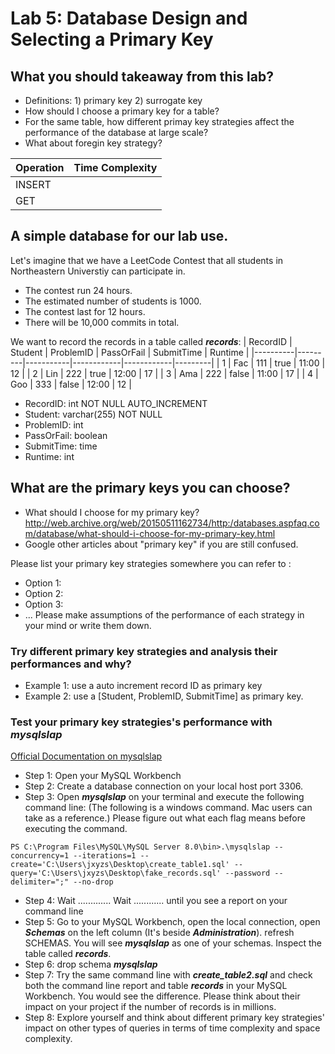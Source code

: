 # Lab 5: Database Design and Selecting a Primary Key

## What you should takeaway from this lab?
- Definitions: 1) primary key 2) surrogate key
- How should I choose a primary key for a table?
- For the same table, how different primay key strategies affect the performance of the database at large scale?
- What about foregin key strategy?

| Operation | Time Complexity |
|-----------|-----------------|
| INSERT    |                 |
| GET       |                 |

## A simple database for our lab use.
Let's imagine that we have a LeetCode Contest that all students in Northeastern Universtiy can participate in.
- The contest run 24 hours. 
- The estimated number of students is 1000.
- The contest last for 12 hours.
- There will be 10,000 commits in total.

We want to record the records in a table called ***records***:
| RecordID | Student | ProblemID | PassOrFail | SubmitTime | Runtime |
|----------|---------|-----------|------------|------------|---------|
| 1        | Fac     | 111       | true       | 11:00      | 12      |
| 2        | Lin     | 222       | true       | 12:00      | 17      |
| 3        | Ama     | 222       | false      | 11:00      | 17      |
| 4        | Goo     | 333       | false      | 12:00      | 12      |

- RecordID: int NOT NULL AUTO_INCREMENT
- Student: varchar(255) NOT NULL
- ProblemID: int
- PassOrFail: boolean
- SubmitTime: time
- Runtime: int

## What are the primary keys you can choose?
- What should I choose for my primary key?
http://web.archive.org/web/20150511162734/http:/databases.aspfaq.com/database/what-should-i-choose-for-my-primary-key.html
- Google other articles about "primary key" if you are still confused.

Please list your primary key strategies somewhere you can refer to :
- Option 1:
- Option 2:
- Option 3:
- ...
Please make assumptions of the performance of each strategy in your mind or write them down.

### Try different primary key strategies and analysis their performances and why?
- Example 1: use a auto increment record ID as primary key
- Example 2: use a [Student, ProblemID, SubmitTime] as primary key.

### Test your primary key strategies's performance with ***mysqlslap***
[Official Documentation on mysqlslap](https://dev.mysql.com/doc/refman/8.0/en/mysqlslap.html)
- Step 1: Open your MySQL Workbench
- Step 2: Create a database connection on your local host port 3306.
- Step 3: Open ***mysqlslap*** on your terminal and execute the following command line:
(The following is a windows command. Mac users can take as a reference.)
Please figure out what each flag means before executing the command.
```
PS C:\Program Files\MySQL\MySQL Server 8.0\bin>.\mysqlslap --concurrency=1 --iterations=1 --create='C:\Users\jxyzs\Desktop\create_table1.sql' --query='C:\Users\jxyzs\Desktop\fake_records.sql' --password --delimiter=";" --no-drop
```
- Step 4: Wait ............. Wait ............ until you see a report on your command line
- Step 5: Go to your MySQL Workbench, open the local connection, open ***Schemas*** on the left column (It's beside ***Administration***). refresh SCHEMAS. You will see ***mysqlslap*** as one of your schemas. Inspect the table called ***records***. 
- Step 6: drop schema ***mysqlslap***
- Step 7: Try the same command line with ***create_table2.sql*** and check both the command line report and table ***records*** in your MySQL Workbench. You would see the difference. Please think about their impact on your project if the number of records is in millions. 
- Step 8: Explore yourself and think about different primary key strategies' impact on other types of queries in terms of time complexity and space complexity.


